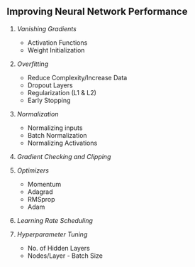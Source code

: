 ## Improving Neural Network Performance

1. _Vanishing Gradients_

   - Activation Functions
   - Weight Initialization

2. _Overfitting_

   - Reduce Complexity/Increase Data
   - Dropout Layers
   - Regularization (L1 & L2)
   - Early Stopping

3. _Normalization_

   - Normalizing inputs
   - Batch Normalization
   - Normalizing Activations

4. _Gradient Checking and Clipping_

5. _Optimizers_

   - Momentum
   - Adagrad
   - RMSprop
   - Adam

6. _Learning Rate Scheduling_

7. _Hyperparameter Tuning_

   - No. of Hidden Layers
   - Nodes/Layer
     - Batch Size
